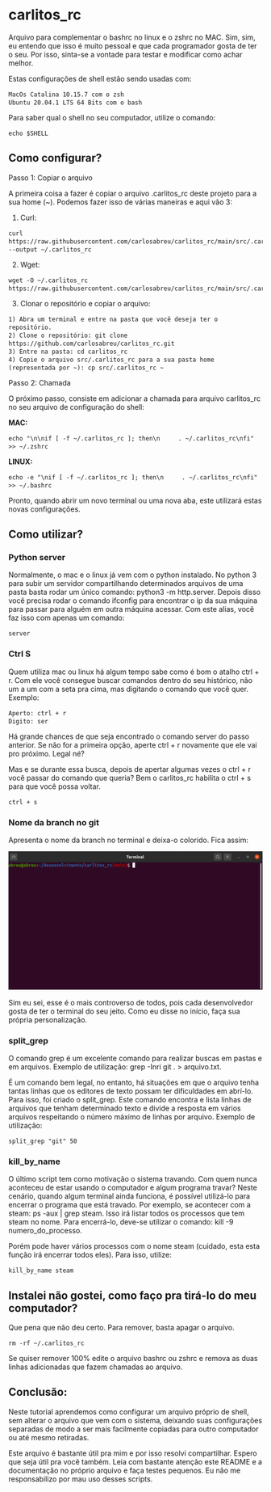 # **carlitos_rc**
Arquivo para complementar o bashrc no linux e o zshrc no MAC. Sim, sim, eu entendo que isso é muito pessoal e que cada programador gosta de ter o seu. Por isso, sinta-se a vontade para testar e modificar como achar melhor.


Estas configurações de shell estão sendo usadas com: 

    MacOs Catalina 10.15.7 com o zsh
    Ubuntu 20.04.1 LTS 64 Bits com o bash

Para saber qual o shell no seu computador, utilize o comando:

    echo $SHELL

## **Como configurar?**

Passo 1: Copiar o arquivo

A primeira coisa a fazer é copiar o arquivo .carlitos_rc deste projeto para a sua home (~). Podemos fazer isso de várias maneiras e aqui vão 3:

1) Curl:
```
curl https://raw.githubusercontent.com/carlosabreu/carlitos_rc/main/src/.carlitos_rc --output ~/.carlitos_rc
```

2) Wget:
```
wget -O ~/.carlitos_rc https://raw.githubusercontent.com/carlosabreu/carlitos_rc/main/src/.carlitos_rc
```

3) Clonar o repositório e copiar o arquivo:
```
1) Abra um terminal e entre na pasta que você deseja ter o repositório.
2) Clone o repositório: git clone https://github.com/carlosabreu/carlitos_rc.git
3) Entre na pasta: cd carlitos_rc
4) Copie o arquivo src/.carlitos_rc para a sua pasta home (representada por ~): cp src/.carlitos_rc ~  
```

Passo 2: Chamada

O próximo passo, consiste em adicionar a chamada para arquivo carlitos_rc no seu arquivo de configuração do shell:
    
<b>MAC:</b>
```
echo "\n\nif [ -f ~/.carlitos_rc ]; then\n     . ~/.carlitos_rc\nfi" >> ~/.zshrc
```

<b>LINUX:</b> 
```
echo -e "\nif [ -f ~/.carlitos_rc ]; then\n     . ~/.carlitos_rc\nfi" >> ~/.bashrc
```


Pronto, quando abrir um novo terminal ou uma nova aba, este utilizará estas novas configurações.

## **Como utilizar?**

### **Python server**
Normalmente, o mac e o linux já vem com o python instalado. No python 3 para subir um servidor compartilhando determinados arquivos de uma pasta basta rodar um único comando: python3 -m http.server. Depois disso você precisa rodar o comando ifconfig para encontrar o ip da sua máquina para passar para alguém em outra máquina acessar. Com este alias, você faz isso com apenas um comando:

    server

### **Ctrl S**
Quem utiliza mac ou linux há algum tempo sabe como é bom o atalho ctrl + r. Com ele você consegue buscar comandos dentro do seu histórico, não um a um com a seta pra cima, mas digitando o comando que você quer. Exemplo:
```
Aperto: ctrl + r
Digito: ser 
```
Há grande chances de que seja encontrado o comando server do passo anterior. Se não for a primeira opção, aperte ctrl + r novamente que ele vai pro próximo. Legal né?

Mas e se durante essa busca, depois de apertar algumas vezes o ctrl + r você passar do comando que queria?
Bem o carlitos_rc habilita o ctrl + s para que você possa voltar.
```
ctrl + s
```
### **Nome da branch no git**
Apresenta o nome da branch no terminal e deixa-o colorido. Fica assim:

![](./resources/git_nome_branch.png)

Sim eu sei, esse é o mais controverso de todos, pois cada desenvolvedor gosta de ter o terminal do seu jeito.
Como eu disse no início, faça sua própria personalização.

### **split_grep**
O comando grep é um excelente comando para realizar buscas em pastas e em arquivos. Exemplo de utilização: grep -Inri git . > arquivo.txt. 

É um comando bem legal, no entanto, há situações em que o arquivo tenha tantas linhas que os editores de texto possam ter dificuldades em abrí-lo. Para isso, foi criado o split_grep. Este comando encontra e lista linhas de arquivos que tenham determinado texto e divide a resposta em vários arquivos respeitando o número máximo de linhas por arquivo. Exemplo de utilização:

    split_grep "git" 50

### **kill_by_name**

O último script tem como motivação o sistema travando. Com quem nunca aconteceu de estar usando o computador e algum programa travar? Neste cenário, quando algum terminal ainda funciona, é possível utilizá-lo para encerrar o programa que está travado. Por exemplo, se acontecer com a steam: ps -aux | grep steam. Isso irá listar todos os processos que tem steam no nome. Para encerrá-lo, deve-se utilizar o comando: kill -9 numero_do_processo.

Porém pode haver vários processos com o nome steam (cuidado, esta esta função irá encerrar todos eles). Para isso, utilize:

    kill_by_name steam

## **Instalei não gostei, como faço pra tirá-lo do meu computador?**

Que pena que não deu certo. Para remover, basta apagar o arquivo. 
```
rm -rf ~/.carlitos_rc
```

Se quiser remover 100% edite o arquivo bashrc ou zshrc e remova as duas linhas adicionadas que fazem chamadas ao arquivo.

## **Conclusão:**

Neste tutorial aprendemos como configurar um arquivo próprio de shell, sem alterar o arquivo que vem com o sistema, deixando suas configurações separadas de modo a ser mais facilmente copiadas para outro computador ou até mesmo retiradas.

Este arquivo é bastante útil pra mim e por isso resolvi compartilhar. Espero que seja útil pra você também. Leia com bastante atenção este README e a documentação no próprio arquivo e faça testes pequenos. Eu não me responsabilizo por mau uso desses scripts.
